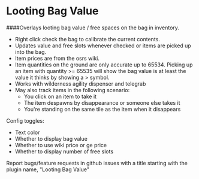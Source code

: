 # Looting Bag Value
####Overlays looting bag value / free spaces on the bag in inventory.

- Right click check the bag to calibrate the current contents. 
- Updates value and free slots whenever checked or items are picked up into the bag.
- Item prices are from the osrs wiki.
- Item quantities on the ground are only accurate up to 65534. 
Picking up an item with quantity >= 65535 will show the bag value is at least the value it 
thinks by showing a > symbol.
- Works with wilderness agility dispenser and telegrab
- May also track items in the following scenario:
    - You click on an item to take it
    - The item despawns by disappearance or someone else takes it
    - You're standing on the same tile as the item when it disappears

Config toggles:
- Text color
- Whether to display bag value
- Whether to use wiki price or ge price
- Whether to display number of free slots

Report bugs/feature requests in github issues with a title starting with the plugin name, "Looting Bag Value"